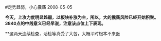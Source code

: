 #走势趋弱，小心震荡
2008-05-05

**今天，上攻力度明显趋弱，以板块补涨为主，所以，大的震荡风险已经开始积聚。3840点的中线意义已经早说，注意该点位上下表现。**


 


**这两天连续检查，活检等真受了大苦，大概平时根本不来医